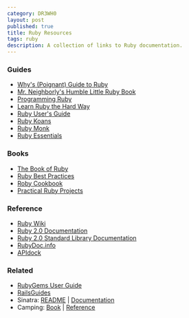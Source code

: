```yaml
---
category: DR3WH0
layout: post
published: true
title: Ruby Resources
tags: ruby
description: A collection of links to Ruby documentation.
---
```


### Guides

* [Why's (Poignant) Guide to Ruby](http://mislav.uniqpath.com/poignant-guide/)
* [Mr. Neighborly's Humble Little Ruby Book](http://www.humblelittlerubybook.com/)
* [Programming Ruby](http://www.ruby-doc.org/docs/ProgrammingRuby/)
* [Learn Ruby the Hard Way](http://ruby.learncodethehardway.org/book/)
* [Ruby User's Guide](http://www.rubyist.net/~slagell/ruby/)
* [Ruby Koans](http://rubykoans.com/)
* [Ruby Monk](http://rubymonk.com/)
* [Ruby Essentials](http://www.techotopia.com/index.php/Ruby_Essentials)

### Books

* [The Book of Ruby](https://dl.dropboxusercontent.com/u/8239797/the_book_of_ruby.pdf)
* [Ruby Best Practices](https://dl.dropboxusercontent.com/u/8239797/rbp_1-0.pdf)
* [Roby Cookbook](https://dl.dropboxusercontent.com/u/8239797/RubyCookbook_0245.pdf)
* [Practical Ruby Projects](https://dl.dropboxusercontent.com/u/8239797/Cyll%20-%20Practical%20Ruby%20Projects.pdf)

### Reference

* [Ruby Wiki](http://en.wikibooks.org/wiki/Ruby_programming_language)
* [Ruby 2.0 Documentation](http://www.ruby-doc.org/core-2.0/)
* [Ruby 2.0 Standard Library Documentation](http://www.ruby-doc.org/stdlib-2.0/)
* [RubyDoc.info](http://www.rubydoc.info/)
* [APIdock](http://apidock.com/)

### Related

* [RubyGems User Guide](http://docs.rubygems.org/read/book/1)
* [RailsGuides](http://guides.rubyonrails.org/index.html)
* Sinatra: [README](http://www.sinatrarb.com/intro.html) | [Documentation](http://www.sinatrarb.com/documentation.html)
* Camping: [Book](http://camping.io/The-Camping-Book) | [Reference](http://camping.io/api/)